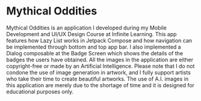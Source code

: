 # Mythical Oddities

Mythical Oddities is an application I developed during my Mobile Development and UI/UX Design Course at Infinite Learning. This app features how Lazy List works in Jetpack Compose
and how navigation can be implemented through bottom and top app bar. I also implemented a Dialog composable at the Badge Screen which shows the details of the badges the users have obtained.
All the images in the application are either copyright-free or made by an Artificial Intelligence. Please note that I do not condone the use of image generation in artwork, and I fully
support artists who take their time to create beautiful artworks. The use of A.I. images in this application are merely due to the shortage of time and it is designed for educational
purposes only.
